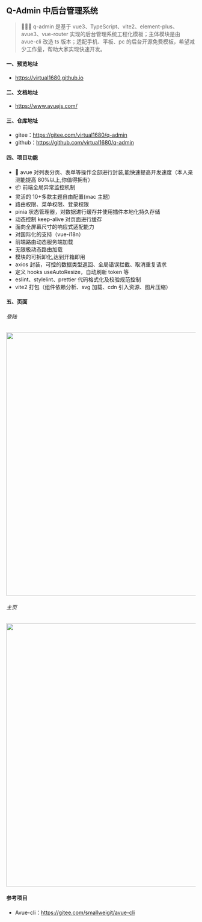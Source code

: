 ## Q-Admin 中后台管理系统

> 🎉🎉🎉 q-admin 是基于 vue3、TypeScript、vite2、element-plus、avue3、vue-router 实现的后台管理系统工程化模板；主体模块是由 avue-cli 改造 ts 版本；适配手机、平板、pc 的后台开源免费模板，希望减少工作量，帮助大家实现快速开发。

#### 一、预览地址

- https://virtual1680.github.io

#### 二、文档地址

- https://www.avuejs.com/

#### 三、仓库地址

- gitee：https://gitee.com/virtual1680/q-admin
- github：https://github.com/virtual1680/q-admin

#### 四、项目功能

- 🚀 avue 对列表分页、表单等操作全部进行封装,能快速提高开发速度（本人亲测能提高 80%以上,你值得拥有）
- 📦️ 前端全局异常监控机制
- 灵活的 10+多款主题自由配置(mac 主题)
- 路由权限、菜单权限、登录权限
- pinia 状态管理器，对数据进行缓存并使用插件本地化持久存储
- 动态控制 keep-alive 对页面进行缓存
- 面向全屏幕尺寸的响应式适配能力
- 对国际化的支持（vue-i18n）
- 前端路由动态服务端加载
- 无限极动态路由加载
- 模块的可拆卸化,达到开箱即用
- axios 封装，可控的数据类型返回、全局错误拦截、取消重复请求
- 定义 hooks useAutoResize，自动刷新 token 等
- eslint、stylelint、prettier 代码格式化及校验规范控制
- vite2 打包（组件依赖分析、svg 加载、cdn 引入资源、图片压缩）

#### 五、页面

###### 登陆

<img src='https://avuejs.com/images/cli/1.png' width="700">

###### 主页

<img src='https://avuejs.com/images/cli/2.png' width="700">

#### 参考项目

- Avue-cli：https://gitee.com/smallweigit/avue-cli
